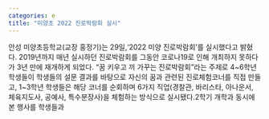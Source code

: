 ```yaml
---
categories: e
title: "미양초 2022 진로박람회 실시"
---
```

안성 미양초등학교(교장 홍정기)는 29일,‘2022 미양 진로박람회’를 실시했다고 밝혔다. 2019년까지 매년 실시하던 진로박람회를 그동안 코로나19로 인해 개최하지 못하다가 3년 만에 재개하게 되었다. “꿈 키우고 끼 가꾸는 진로박람회”라는 주제로 4~6학년 학생들이 학생들의 설문 결과를 바탕으로 자신의 꿈과 관련된 진로체험코너를 직접 만들고, 1~3학년 학생들은 해당 코너를 순회하며 6가지 직업(경찰관, 바리스타, 아나운서, 체육지도사, 공예사, 특수분장사)을 체험하는 방식으로 실시됐다.2학기 개학과 동시에 본 행사를 학생들과